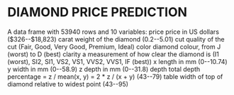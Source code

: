 
# DIAMOND PRICE PREDICTION
A data frame with 53940 rows and 10 variables:
price
price in US dollars (\$326--\$18,823)
carat
weight of the diamond (0.2--5.01)
cut
quality of the cut (Fair, Good, Very Good, Premium, Ideal)
color
diamond colour, from J (worst) to D (best)
clarity
a measurement of how clear the diamond is (I1 (worst), SI2, SI1, VS2, VS1, VVS2, VVS1, IF (best))
x
length in mm (0--10.74)
y
width in mm (0--58.9)
z
depth in mm (0--31.8)
depth
total depth percentage = z / mean(x, y) = 2 * z / (x + y) (43--79)
table
width of top of diamond relative to widest point (43--95)


